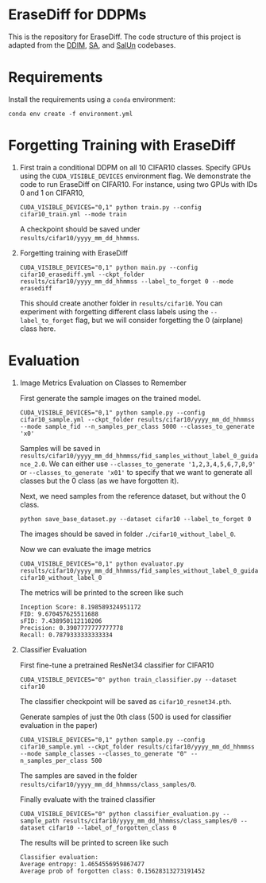 # EraseDiff for DDPMs
This is the repository for EraseDiff. The code structure of this project is adapted from the [DDIM](https://github.com/ermongroup/ddim), [SA](https://github.com/clear-nus/selective-amnesia/tree/a7a27ab573ba3be77af9e7aae4a3095da9b136ac/ddpm), and [SalUn](https://github.com/OPTML-Group/Unlearn-Saliency/tree/master/DDPM) codebases.

# Requirements
Install the requirements using a `conda` environment:
```
conda env create -f environment.yml
```

# Forgetting Training with EraseDiff

1. First train a conditional DDPM on all 10 CIFAR10 classes. Specify GPUs using the `CUDA_VISIBLE_DEVICES` environment flag. We demonstrate the code to run EraseDiff on CIFAR10.
   For instance, using two GPUs with IDs 0 and 1 on CIFAR10,

    ```
    CUDA_VISIBLE_DEVICES="0,1" python train.py --config cifar10_train.yml --mode train
    ```
    A checkpoint should be saved under `results/cifar10/yyyy_mm_dd_hhmmss`. 

2. Forgetting training with EraseDiff

    ```
    CUDA_VISIBLE_DEVICES="0,1" python main.py --config cifar10_erasediff.yml --ckpt_folder results/cifar10/yyyy_mm_dd_hhmmss --label_to_forget 0 --mode erasediff
    ```
    This should create another folder in `results/cifar10`. You can experiment with forgetting different class labels using the `--label_to_forget` flag, but we will consider forgetting the 0 (airplane) class here.

# Evaluation
1. Image Metrics Evaluation on Classes to Remember

    First generate the sample images on the trained model.
    ```
    CUDA_VISIBLE_DEVICES="0,1" python sample.py --config cifar10_sample.yml --ckpt_folder results/cifar10/yyyy_mm_dd_hhmmss --mode sample_fid --n_samples_per_class 5000 --classes_to_generate 'x0'
    ```
    Samples will be saved in `results/cifar10/yyyy_mm_dd_hhmmss/fid_samples_without_label_0_guidance_2.0`. We can either use `--classes_to_generate '1,2,3,4,5,6,7,8,9'` or `--classes_to_generate 'x01'` to specify that we want to generate all classes but the 0 class (as we have forgotten it).

    Next, we need samples from the reference dataset, but without the 0 class.
    ```
    python save_base_dataset.py --dataset cifar10 --label_to_forget 0
    ```
    The images should be saved in folder `./cifar10_without_label_0`.

    Now we can evaluate the image metrics
    ```
    CUDA_VISIBLE_DEVICES="0,1" python evaluator.py results/cifar10/yyyy_mm_dd_hhmmss/fid_samples_without_label_0_guidance_2.0 cifar10_without_label_0
    ```
    The metrics will be printed to the screen like such
    ```
    Inception Score: 8.198589324951172
    FID: 9.670457625511688
    sFID: 7.438950112110206
    Precision: 0.3907777777777778
    Recall: 0.7879333333333334
    ```

2. Classifier Evaluation

    First fine-tune a pretrained ResNet34 classifier for CIFAR10
    ```
    CUDA_VISIBLE_DEVICES="0" python train_classifier.py --dataset cifar10 
    ```
    The classifier checkpoint will be saved as `cifar10_resnet34.pth`.

    Generate samples of just the 0th class (500 is used for classifier evaluation in the paper)
    ```
    CUDA_VISIBLE_DEVICES="0,1" python sample.py --config cifar10_sample.yml --ckpt_folder results/cifar10/yyyy_mm_dd_hhmmss --mode sample_classes --classes_to_generate "0" --n_samples_per_class 500
    ```
    The samples are saved in the folder `results/cifar10/yyyy_mm_dd_hhmmss/class_samples/0`.

    Finally evaluate with the trained classifier
    ```
    CUDA_VISIBLE_DEVICES="0" python classifier_evaluation.py --sample_path results/cifar10/yyyy_mm_dd_hhmmss/class_samples/0 --dataset cifar10 --label_of_forgotten_class 0
    ```
    The results will be printed to screen like such
    ```
    Classifier evaluation:
    Average entropy: 1.4654556959867477
    Average prob of forgotten class: 0.15628313273191452
    ```



  
